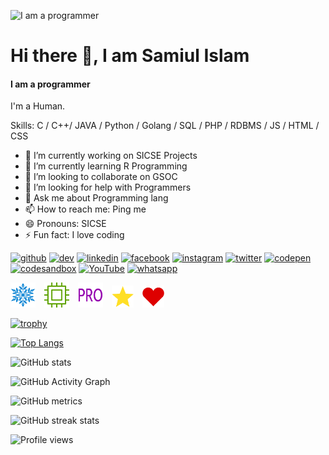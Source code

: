 ![I am a programmer](https://scontent.fccu20-1.fna.fbcdn.net/v/t39.30808-6/275123367_451402933431598_8107120701367226004_n.jpg?stp=dst-jpg_p180x540&_nc_cat=110&ccb=1-5&_nc_sid=e3f864&_nc_ohc=DvfK0r-XI2cAX9D_6o_&_nc_ht=scontent.fccu20-1.fna&oh=00_AT_Bm-6T4oQ7oCgR5KbAxZ1Ed65EowK6-9AHjbj1cUbIng&oe=62282319)
# Hi there 👋, I am Samiul Islam
#### I am a programmer


I'm a Human.

Skills: C / C++/ JAVA / Python / Golang / SQL / PHP / RDBMS / JS / HTML / CSS

- 🔭 I’m currently working on SICSE Projects 
- 🌱 I’m currently learning R Programming 
- 👯 I’m looking to collaborate on GSOC 
- 🤔 I’m looking for help with Programmers 
- 💬 Ask me about Programming lang 
- 📫 How to reach me: Ping me 
- 😄 Pronouns: SICSE 
- ⚡ Fun fact: I love coding 


[<img src='https://cdn.jsdelivr.net/npm/simple-icons@3.0.1/icons/github.svg' alt='github' height='40'>](https://github.com/SamiulIslamm)  [<img src='https://cdn.jsdelivr.net/npm/simple-icons@3.0.1/icons/dev-dot-to.svg' alt='dev' height='40'>](https://dev.to/SICSE)  [<img src='https://cdn.jsdelivr.net/npm/simple-icons@3.0.1/icons/linkedin.svg' alt='linkedin' height='40'>](https://www.linkedin.com/in/Samiulislam/)  [<img src='https://cdn.jsdelivr.net/npm/simple-icons@3.0.1/icons/facebook.svg' alt='facebook' height='40'>](https://www.facebook.com/sicst1)  [<img src='https://cdn.jsdelivr.net/npm/simple-icons@3.0.1/icons/instagram.svg' alt='instagram' height='40'>](https://www.instagram.com/sicst1/)  [<img src='https://cdn.jsdelivr.net/npm/simple-icons@3.0.1/icons/twitter.svg' alt='twitter' height='40'>](https://twitter.com/sicst1)  [<img src='https://cdn.jsdelivr.net/npm/simple-icons@3.0.1/icons/codepen.svg' alt='codepen' height='40'>](https://codepen.io/sicst1)  [<img src='https://cdn.jsdelivr.net/npm/simple-icons@3.0.1/icons/codesandbox.svg' alt='codesandbox' height='40'>](https://codesandbox.io/u/sicstw1)  [<img src='https://cdn.jsdelivr.net/npm/simple-icons@3.0.1/icons/youtube.svg' alt='YouTube' height='40'>](https://www.youtube.com/channel/sicst1)  [<img src='https://cdn.jsdelivr.net/npm/simple-icons@3.0.1/icons/whatsapp.svg' alt='whatsapp' height='40'>](9734125974)  

<a href='https://archiveprogram.github.com/'><img src='https://raw.githubusercontent.com/acervenky/animated-github-badges/master/assets/acbadge.gif' width='40' height='40'></a> <a href='https://docs.github.com/en/developers'><img src='https://raw.githubusercontent.com/acervenky/animated-github-badges/master/assets/devbadge.gif' width='40' height='40'></a> <a href='https://github.com/pricing'><img src='https://raw.githubusercontent.com/acervenky/animated-github-badges/master/assets/pro.gif' width='40' height='40'></a> <a href='https://stars.github.com/'><img src='https://raw.githubusercontent.com/acervenky/animated-github-badges/master/assets/starbadge.gif' width='35' height='35'></a> <a href='https://docs.github.com/en/github/supporting-the-open-source-community-with-github-sponsors'><img src='https://raw.githubusercontent.com/acervenky/animated-github-badges/master/assets/sponsorbadge.gif' width='35' height='35'></a> 

[![trophy](https://github-profile-trophy.vercel.app/?username=SamiulIslamm)](https://github.com/ryo-ma/github-profile-trophy)

[![Top Langs](https://github-readme-stats.vercel.app/api/top-langs/?username=SamiulIslamm)](https://github.com/anuraghazra/github-readme-stats)

![GitHub stats](https://github-readme-stats.vercel.app/api?username=SamiulIslamm&show_icons=true)  

![GitHub Activity Graph](https://activity-graph.herokuapp.com/graph?username=SamiulIslamm)  

![GitHub metrics](https://metrics.lecoq.io/SamiulIslamm)  

![GitHub streak stats](https://github-readme-streak-stats.herokuapp.com/?user=SamiulIslamm)  

![Profile views](https://gpvc.arturio.dev/SamiulIslamm)  
